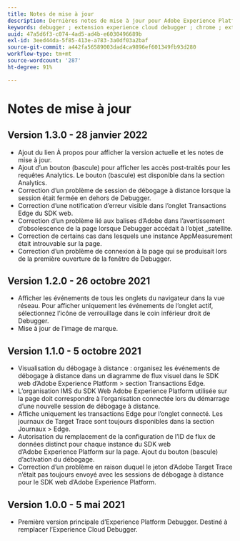 ```yaml
---
title: Notes de mise à jour
description: Dernières notes de mise à jour pour Adobe Experience Platform Debugger.
keywords: debugger ; extension experience cloud debugger ; chrome ; extension ; notes de mise à jour
uuid: 47a5d6f3-c074-4ad5-ad4b-e6030496689b
exl-id: 3eed44da-5f85-413e-a783-3a0df03a2baf
source-git-commit: a442fa56589003dad4ca9896ef601349fb93d280
workflow-type: tm+mt
source-wordcount: '287'
ht-degree: 91%

---
```


# Notes de mise à jour

## Version 1.3.0 - 28 janvier 2022

* Ajout du lien À propos pour afficher la version actuelle et les notes de mise à jour.
* Ajout d’un bouton (bascule) pour afficher les accès post-traités pour les requêtes Analytics. Le bouton (bascule) est disponible dans la section Analytics.
* Correction d’un problème de session de débogage à distance lorsque la session était fermée en dehors de Debugger.
* Correction d’une notification d’erreur visible dans l’onglet Transactions Edge du SDK web.
* Correction d’un problème lié aux balises d’Adobe dans l’avertissement d’obsolescence de la page lorsque Debugger accédait à l’objet _satellite.
* Correction de certains cas dans lesquels une instance AppMeasurement était introuvable sur la page.
* Correction d’un problème de connexion à la page qui se produisait lors de la première ouverture de la fenêtre de Debugger.

## Version 1.2.0 - 26 octobre 2021

* Afficher les événements de tous les onglets du navigateur dans la vue réseau. Pour afficher uniquement les événements de l’onglet actif, sélectionnez l’icône de verrouillage dans le coin inférieur droit de Debugger.
* Mise à jour de l’image de marque.

## Version 1.1.0 - 5 octobre 2021

* Visualisation du débogage à distance : organisez les événements de débogage à distance dans un diagramme de flux visuel dans le SDK web d’Adobe Experience Platform > section Transactions Edge.
* L’organisation IMS du SDK Web Adobe Experience Platform utilisée sur la page doit correspondre à l’organisation connectée lors du démarrage d’une nouvelle session de débogage à distance.
* Affiche uniquement les transactions Edge pour l’onglet connecté. Les journaux de Target Trace sont toujours disponibles dans la section Journaux > Edge.
* Autorisation du remplacement de la configuration de l’ID de flux de données distinct pour chaque instance du SDK web d’Adobe Experience Platform sur la page. Ajout du bouton (bascule) d’activation du débogage.
* Correction d’un problème en raison duquel le jeton d’Adobe Target Trace n’était pas toujours envoyé avec les sessions de débogage à distance pour le SDK web d’Adobe Experience Platform.

## Version 1.0.0 - 5 mai 2021

* Première version principale d’Experience Platform Debugger. Destiné à remplacer l’Experience Cloud Debugger.
